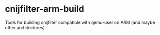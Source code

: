 # cnijfilter-arm-build
Tools for building cnijfilter compatible with qemu-user on ARM (and maybe other architectures).
